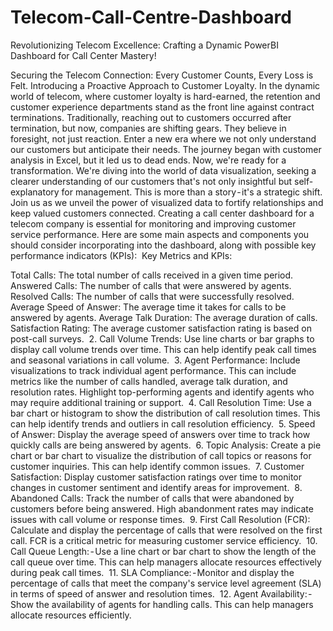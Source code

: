 # Telecom-Call-Centre-Dashboard
Revolutionizing Telecom Excellence: Crafting a Dynamic PowerBI Dashboard for Call Center Mastery!

Securing the Telecom Connection: Every Customer Counts, Every Loss is Felt. Introducing a Proactive Approach to Customer Loyalty.
In the dynamic world of telecom, where customer loyalty is hard-earned, the retention and customer experience departments stand as the front line against contract terminations. Traditionally, reaching out to customers occurred after termination, but now, companies are shifting gears. They believe in foresight, not just reaction.
Enter a new era where we not only understand our customers but anticipate their needs. The journey began with customer analysis in Excel, but it led us to dead ends. Now, we're ready for a transformation. We're diving into the world of data visualization, seeking a clearer understanding of our customers that's not only insightful but self-explanatory for management.
This is more than a story - it's a strategic shift. Join us as we unveil the power of visualized data to fortify relationships and keep valued customers connected.
Creating a call center dashboard for a telecom company is essential for monitoring and improving customer service performance. Here are some main aspects and components you should consider incorporating into the dashboard, along with possible key performance indicators (KPIs): 
Key Metrics and KPIs: 

Total Calls: The total number of calls received in a given time period. Answered Calls: The number of calls that were answered by agents. Resolved Calls: The number of calls that were successfully resolved. Average Speed of Answer: The average time it takes for calls to be answered by agents.
Average Talk Duration: The average duration of calls. Satisfaction Rating: The average customer satisfaction rating is based on post-call surveys. 
2. Call Volume Trends: Use line charts or bar graphs to display call volume trends over time. This can help identify peak call times and seasonal variations in call volume.
 3. Agent Performance: Include visualizations to track individual agent performance. This can include metrics like the number of calls handled, average talk duration, and resolution rates. Highlight top-performing agents and identify agents who may require additional training or support.
 4. Call Resolution Time: Use a bar chart or histogram to show the distribution of call resolution times. This can help identify trends and outliers in call resolution efficiency. 
5. Speed of Answer: Display the average speed of answers over time to track how quickly calls are being answered by agents. 
6. Topic Analysis: Create a pie chart or bar chart to visualize the distribution of call topics or reasons for customer inquiries. This can help identify common issues. 
7. Customer Satisfaction: Display customer satisfaction ratings over time to monitor changes in customer sentiment and identify areas for improvement. 
8. Abandoned Calls: Track the number of calls that were abandoned by customers before being answered. High abandonment rates may indicate issues with call volume or response times.
 9. First Call Resolution (FCR): Calculate and display the percentage of calls that were resolved on the first call. FCR is a critical metric for measuring customer service efficiency. 
10. Call Queue Length: - Use a line chart or bar chart to show the length of the call queue over time. This can help managers allocate resources effectively during peak call times. 
11. SLA Compliance: - Monitor and display the percentage of calls that meet the company's service level agreement (SLA) in terms of speed of answer and resolution times. 
12. Agent Availability: - Show the availability of agents for handling calls. This can help managers allocate resources efficiently.
